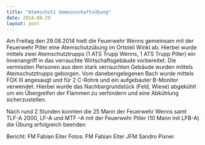 ```yaml
---
title: "Atemschutz Gemeinschaftsübung"
date: 2014-08-29
layout: post
---
```


Am Freitag den 29.08.2014 hielt die Feuerwehr Wenns gemeinsam mit der Feuerwehr Piller eine Atemschutzübung im Ortsteil Winkl ab. Hierbei wurde mittels zwei Atemschutztrupps (1 ATS Trupp Wenns, 1 ATS Trupp Piller) ein Innenangriff in das verrauchte Wirtschaftsgebäude vorbereitet. Die vermissten Personen aus dem stark verrauchten Gebäude wurden mittels Atemschutztrupps geborgen. Vom danebengelegenen Bach wurde mittels FOX III angesaugt und für 2 C-Rohre und ein aufgebauter B-Monitor verwendet. Hierbei wurde das Nachbargrundstück (Feld, Wiese) abgekühlt um ein Übergreifen der Flammen zu verhindern und eine Abkühlung sicherzustellen.

Nach rund 2 Stunden konnten die 25 Mann der Feuerwehr Wenns samt TLF-A 2000, LF-A und MTF –A mit der Feuerwehr Piller (10 Mann mit LFB-A) die Übung erfolgreich beenden

Bericht: FM Fabian Eiter
Fotos: FM Fabian Eiter
JFM Sandro Pixner